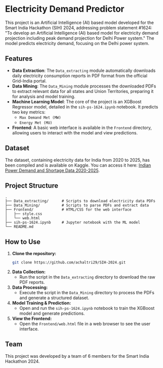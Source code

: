 # Electricity Demand Predictor

This project is an Artificial Intelligence (AI) based model developed for the Smart India Hackathon (SIH) 2024, addressing problem statement #1624: "To develop an Artificial Intelligence (AI) based model for electricity demand projection including peak demand projection for Delhi Power system." The model predicts electricity demand, focusing on the Delhi power system.

## Features

- **Data Extraction**: The `Data_extracting` module automatically downloads daily electricity consumption reports in PDF format from the official Grid-India portal.
- **Data Mining**: The `Data_Mining` module processes the downloaded PDFs to extract relevant data for all states and Union Territories, preparing it for analysis and model training.
- **Machine Learning Model**: The core of the project is an XGBoost Regressor model, detailed in the `sih-ps-1624.ipynb` notebook. It predicts two key metrics:
    -   `Max Demand Met (MW)`
    -   `Energy Met (MU)`
- **Frontend**: A basic web interface is available in the `Frontend` directory, allowing users to interact with the model and view predictions.

## Dataset

The dataset, containing electricity data for India from 2020 to 2025, has been compiled and is available on Kaggle. You can access it here: [Indian Power Demand and Shortage Data 2020-2025](https://www.kaggle.com/datasets/preygle/indian-power-demand-and-shortage-data-2020-2025).

## Project Structure

```
.
├── Data_extracting/      # Scripts to download electricity data PDFs
├── Data_Mining/          # Scripts to parse PDFs and extract data
├── Frontend/             # HTML/CSS for the web interface
│   ├── style.css
│   └── web.html
├── sih-ps-1624.ipynb     # Jupyter notebook with the ML model
└── README.md
```

## How to Use

1.  **Clone the repository:**
    ```bash
    git clone https://github.com/achaltri29/SIH-2024.git
    ```
2.  **Data Collection:**
    -   Run the script in the `Data_extracting` directory to download the raw PDF reports.
3.  **Data Processing:**
    -   Execute the script in the `Data_Mining` directory to process the PDFs and generate a structured dataset.
4.  **Model Training & Prediction:**
    -   Open and run the `sih-ps-1624.ipynb` notebook to train the XGBoost model and generate predictions.
5.  **View the Frontend:**
    -   Open the `Frontend/web.html` file in a web browser to see the user interface.

## Team

This project was developed by a team of 6 members for the Smart India Hackathon 2024.
